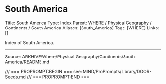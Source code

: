 # South America

Title: South America
Type: Index
Parent: WHERE / Physical Geography / Continents / South America
Aliases: [South_America]
Tags: [WHERE]
Links: []

Index of South America.

---
Source: ARKHIVE/Where/Physical Geography/Continents/South America/README.md

/// === PROPROMPT:BEGIN ===
see: MIND/ProPrompts/Library/DOOR-Seeds.md
/// === PROPROMPT:END ===
